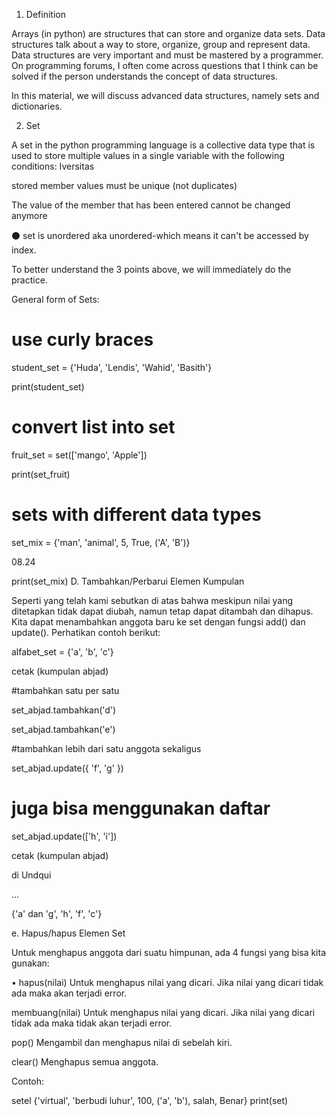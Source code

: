 1. Definition

Arrays (in python) are structures that can store and organize data sets. Data structures talk about a way to store, organize, group and represent data. Data structures are very important and must be mastered by a programmer. On programming forums, I often come across questions that I think can be solved if the person understands the concept of data structures.

In this material, we will discuss advanced data structures, namely sets and dictionaries.

2. Set

A set in the python programming language is a collective data type that is used to store multiple values in a single variable with the following conditions: Iversitas

stored member values must be unique (not duplicates)

The value of the member that has been entered cannot be changed anymore

⚫ set is unordered aka unordered-which means it can't be accessed by index.

To better understand the 3 points above, we will immediately do the practice.

General form of Sets:

# use curly braces

student_set = {'Huda', 'Lendis', 'Wahid', 'Basith'}

print(student_set)

# convert list into set

fruit_set = set(['mango', 'Apple'])

print(set_fruit)

# sets with different data types

set_mix = {'man', 'animal', 5, True, ('A', 'B')}

08.24

print(set_mix)
D. Tambahkan/Perbarui Elemen Kumpulan

Seperti yang telah kami sebutkan di atas bahwa meskipun nilai yang ditetapkan tidak dapat diubah, namun tetap dapat ditambah dan dihapus. Kita dapat menambahkan anggota baru ke set dengan fungsi add() dan update(). Perhatikan contoh berikut:

alfabet_set = {'a', 'b', 'c'}

cetak (kumpulan abjad)

#tambahkan satu per satu

set_abjad.tambahkan('d')

set_abjad.tambahkan('e')

#tambahkan lebih dari satu anggota sekaligus

set_abjad.update({ 'f', 'g' })

# juga bisa menggunakan daftar

set_abjad.update(['h', 'i'])

cetak (kumpulan abjad)

di Undqui

...

{'a' dan 'g', 'h', 'f', 'c'}

e. Hapus/hapus Elemen Set

Untuk menghapus anggota dari suatu himpunan, ada 4 fungsi yang bisa kita gunakan:

• hapus(nilai) Untuk menghapus nilai yang dicari. Jika nilai yang dicari tidak ada maka akan terjadi error.

membuang(nilai) Untuk menghapus nilai yang dicari. Jika nilai yang dicari tidak ada maka tidak akan terjadi error.

pop() Mengambil dan menghapus nilai di sebelah kiri.

clear() Menghapus semua anggota.

Contoh:

setel {'virtual', 'berbudi luhur', 100, ('a', 'b'), salah, Benar} print(set)